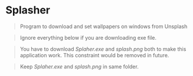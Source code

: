 # Splasher
> Program to download and set wallpapers on windows from Unsplash

> Ignore everything below if you are downloading exe file.

> You have to download _Splaher.exe_ and _splash.png_ both to make this application work. This constraint would be removed in future. 

> Keep _Splaher.exe_ and _splash.png_ in same folder.
